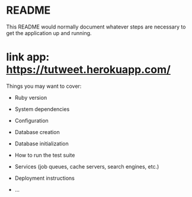 # README

This README would normally document whatever steps are necessary to get the
application up and running.
# link app: https://tutweet.herokuapp.com/
Things you may want to cover:

* Ruby version

* System dependencies

* Configuration

* Database creation

* Database initialization

* How to run the test suite

* Services (job queues, cache servers, search engines, etc.)

* Deployment instructions

* ...
